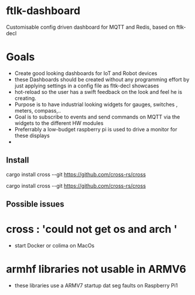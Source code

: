 # ftlk-dashboard
Customisable config driven  dashboard for MQTT and Redis, based on ftlk-decl
# Goals
- Create good looking dashboards for IoT and Robot devices 
- these Dashboards should be created without any programming effort by just applying settings in a config file as fltk-decl showcases
- hot-reload so the user has a swift feedback on the look and feel he is creating.
- Purpose is to have industrial looking widgets for gauges, switches , meters, compass,..
- Goal is to subscribe to events and send commands on MQTT via the widgets to the different HW modules
- Preferrably a low-budget raspberry pi is used to drive a monitor for these displays
- 
## Install
cargo install cross --git https://github.com/cross-rs/cross

cargo install cross --git https://github.com/cross-rs/cross

## Possible issues

# cross : 'could not get os and arch '
- start Docker or colima on MacOs
# armhf libraries not usable in ARMV6
- these libraries use a ARMV7 startup dat seg faults on Raspberry Pi1


